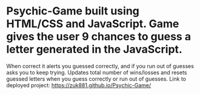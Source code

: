 # Psychic-Game built using HTML/CSS and JavaScript. Game gives the user 9 chances to guess a letter generated in the JavaScript.
When correct it alerts you guessed correctly, and if you run out of guesses asks you to keep trying.
Updates total number of wins/losses and resets guessed letters when you guess correctly or run out of guesses.
Link to deployed project: https://zuk881.github.io/Psychic-Game/
